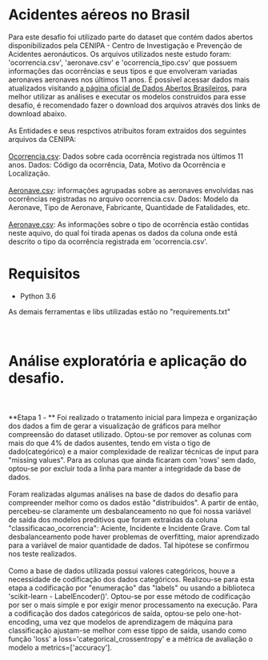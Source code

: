 <a href='https://github.com/Rafaelbo1/AcidsAeros_Desafio'></a>

# Acidentes aéreos no Brasil
Para este desafio foi utilizado parte do dataset que contém dados abertos disponibilizados pela CENIPA - Centro de Investigação e Prevenção de Acidentes aeronáuticos.
Os arquivos utilizados neste estudo foram: 'ocorrencia.csv', 'aeronave.csv' e 'ocorrencia_tipo.csv' que possuem informações das ocorrências e seus tipos e que envolveram variadas aeronaves aeronaves nos últimos 11 anos. É possível acessar dados mais atualizados visitando <a href='https://dados.gov.br/dataset/ocorrencias-aeronauticas-da-aviacao-civil-brasileira'>a página oficial de Dados Abertos Brasileiros</a>, para melhor utilizar as análises e executar os modelos construidos para esse desafio, é recomendado fazer o download dos arquivos através dos links de download abaixo.
<br>
<br>
As Entidades e seus respctivos atribuitos foram extraídos dos seguintes arquivos da CENIPA:
<br>
<br>
<a href='ocorrencia.csv'>Ocorrencia.csv</a>: Dados sobre cada ocorrência registrada nos últimos 11 anos. Dados: Código da ocorrência, Data, Motivo da Ocorrência e Localização.
<br>
<br>
<a href='aeronave.csv'>Aeronave.csv</a>: informações agrupadas sobre as aeronaves envolvidas nas ocorrências registradas no arquivo ocorrencia.csv. Dados: Modelo da Aeronave, Tipo de Aeronave, Fabricante, Quantidade de Fatalidades, etc.
<br>
<br>
<a href='ocorrencia_tipo.csv'>Aeronave.csv</a>: As informações sobre o tipo de ocorrência estão contidas neste aquivo, do qual foi tirada apenas os dados da coluna onde está descrito o tipo da ocorrência registrada em 'ocorrencia.csv'.

# Requisitos

* Python 3.6

As demais ferramentas e libs utilizadas estão no "requirements.txt"
<br>
<br>
<br>
# Análise exploratória e aplicação do desafio.
<br>
<br>
**Etapa 1 - ** Foi realizado o tratamento inicial para limpeza e organização dos dados a fim de gerar a visualização de gráficos para melhor compreensão do dataset utilizado.
Optou-se por remover as colunas com mais do que 4% de dados ausentes, tendo em vista o tigo de dado(categórico) e a maior complexidade de realizar técnicas de input para "missing values". Para as colunas que ainda ficaram com 'rows' sem dado, optou-se por excluir toda a linha para manter a integridade da base de dados.
<br>
<br>
Foram realizadas algumas análises na base de dados do desafio para compreender melhor como os dados estão "distribuidos". A partir de então, percebeu-se claramente um desbalanceamento no que foi nossa variável de saída dos modelos preditivos que foram extraidas da coluna "classificacao_ocorrencia": Aciente, Incidente e Incidente Grave. Com tal desbalanceamento pode haver problemas de overfitting, maior aprendizado para a variável de maior quantidade de dados. Tal hipótese se confirmou nos teste realizados.
<br>
<br>
Como a base de dados utilizada possui valores categóricos, houve a necessidade de codificação dos dados categóricos. Realizou-se para esta etapa a codificação por "enumeração" das "labels" ou usando a biblioteca 'scikit-learn - LabelEncoder()'. Optou-se por esse método de codificação por ser o mais simple e por exigir menor processamento na execução.
Para a codificação dos dados categóricos de saída, optou-se pelo one-hot-encoding, uma vez que modelos de aprendizagem de máquina para classificação ajustam-se melhor com esse tippo de saída, usando como função 'loss' a loss='categorical_crossentropy' e a métrica de avaliação o modelo a metrics=['accuracy'].



 
